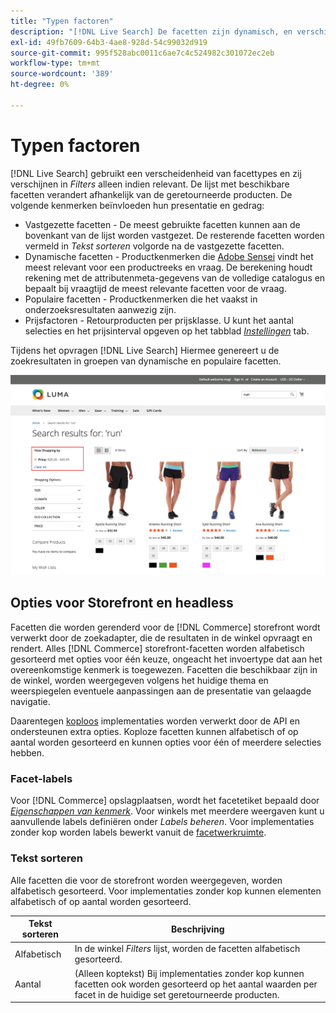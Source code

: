 ```yaml
---
title: "Typen factoren"
description: "[!DNL Live Search] De facetten zijn dynamisch, en verschijnen in de lijst van Filters wanneer relevant."
exl-id: 49fb7609-64b3-4ae8-928d-54c99032d919
source-git-commit: 995f528abc0011c6ae7c4c524982c301072ec2eb
workflow-type: tm+mt
source-wordcount: '389'
ht-degree: 0%

---
```


# Typen factoren

[!DNL Live Search] gebruikt een verscheidenheid van facettypes en zij verschijnen in *Filters* alleen indien relevant. De lijst met beschikbare facetten verandert afhankelijk van de geretourneerde producten. De volgende kenmerken beïnvloeden hun presentatie en gedrag:

* Vastgezette facetten - De meest gebruikte facetten kunnen aan de bovenkant van de lijst worden vastgezet. De resterende facetten worden vermeld in *Tekst sorteren* volgorde na de vastgezette facetten.
* Dynamische facetten - Productkenmerken die [Adobe Sensei](https://www.adobe.com/sensei.html) vindt het meest relevant voor een productreeks en vraag. De berekening houdt rekening met de attributenmeta-gegevens van de volledige catalogus en bepaalt bij vraagtijd de meest relevante facetten voor de vraag.
* Populaire facetten - Productkenmerken die het vaakst in onderzoeksresultaten aanwezig zijn.
* Prijsfactoren - Retourproducten per prijsklasse. U kunt het aantal selecties en het prijsinterval opgeven op het tabblad [*Instellingen*](settings.md) tab.

Tijdens het opvragen [!DNL Live Search] Hiermee genereert u de zoekresultaten in groepen van dynamische en populaire facetten.

![Facetten - Prijs](assets/storefront-search-results-run-price.png)

## Opties voor Storefront en headless

Facetten die worden gerenderd voor de [!DNL Commerce] storefront wordt verwerkt door de zoekadapter, die de resultaten in de winkel opvraagt en rendert. Alles [!DNL Commerce] storefront-facetten worden alfabetisch gesorteerd met opties voor één keuze, ongeacht het invoertype dat aan het overeenkomstige kenmerk is toegewezen. Facetten die beschikbaar zijn in de winkel, worden weergegeven volgens het huidige thema en weerspiegelen eventuele aanpassingen aan de presentatie van gelaagde navigatie.

Daarentegen [koploos](https://developer.adobe.com/commerce/php/architecture/technical-vision/web-api/) implementaties worden verwerkt door de API en ondersteunen extra opties. Koploze facetten kunnen alfabetisch of op aantal worden gesorteerd en kunnen opties voor één of meerdere selecties hebben.

### Facet-labels

Voor [!DNL Commerce] opslagplaatsen, wordt het facetetiket bepaald door [*Eigenschappen van kenmerk*](https://experienceleague.adobe.com/docs/commerce-admin/catalog/product-attributes/create/attribute-product-create.html). Voor winkels met meerdere weergaven kunt u aanvullende labels definiëren onder *Labels beheren*. Voor implementaties zonder kop worden labels bewerkt vanuit de [facetwerkruimte](faceting-workspace.md).

### Tekst sorteren

Alle facetten die voor de storefront worden weergegeven, worden alfabetisch gesorteerd. Voor implementaties zonder kop kunnen elementen alfabetisch of op aantal worden gesorteerd.

| Tekst sorteren | Beschrijving |
|--- |--- |
| Alfabetisch | In de winkel *Filters* lijst, worden de facetten alfabetisch gesorteerd. |
| Aantal | (Alleen koptekst) Bij implementaties zonder kop kunnen facetten ook worden gesorteerd op het aantal waarden per facet in de huidige set geretourneerde producten. |
